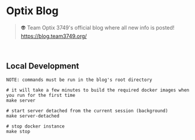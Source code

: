 # Optix Blog
> 👽 Team Optix 3749's official blog where all new info is posted!
> https://blog.team3749.org/
<br>

## Local Development
`NOTE: commands must be run in the blog's root directory`
```
# it will take a few minutes to build the required docker images when you run for the first time
make server

# start server detached from the current session (background)
make server-detached

# stop docker instance
make stop
```
